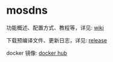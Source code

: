 # mosdns

功能概述、配置方式、教程等，详见: [wiki](https://irine-sistiana.gitbook.io/mosdns-wiki/)

下载预编译文件、更新日志，详见: [release](https://github.com/IrineSistiana/mosdns/releases)

docker 镜像: [docker hub](https://hub.docker.com/r/irinesistiana/mosdns)
